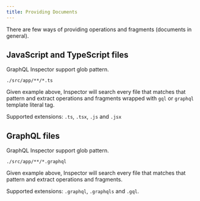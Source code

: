 ```yaml
---
title: Providing Documents
---
```


There are few ways of providing operations and fragments (documents in general).

## JavaScript and TypeScript files

GraphQL Inspector support glob pattern.

    ./src/app/**/*.ts

Given example above, Inspector will search every file that matches that pattern and extract operations and fragments wrapped with `gql` or `graphql` template literal tag.

Supported extensions: `.ts`, `.tsx`, `.js` and `.jsx`

## GraphQL files

GraphQL Inspector support glob pattern.

    ./src/app/**/*.graphql

Given example above, Inspector will search every file that matches that pattern and extract operations and fragments.

Supported extensions: `.graphql`, `.graphqls` and `.gql`.
